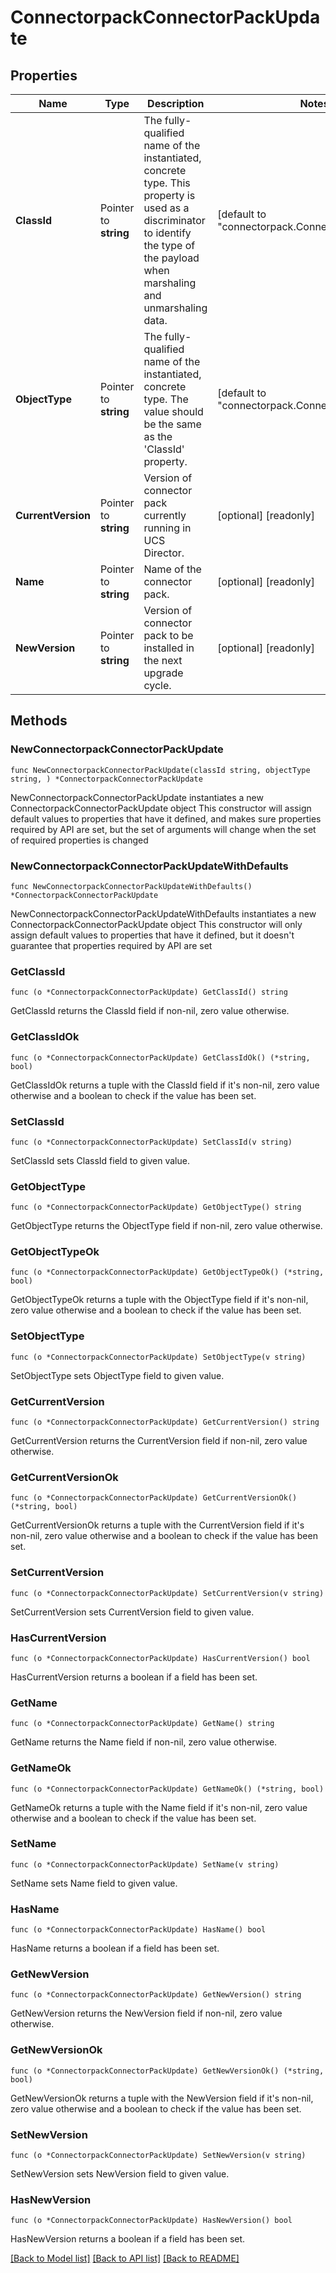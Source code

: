 # ConnectorpackConnectorPackUpdate

## Properties

Name | Type | Description | Notes
------------ | ------------- | ------------- | -------------
**ClassId** | Pointer to **string** | The fully-qualified name of the instantiated, concrete type. This property is used as a discriminator to identify the type of the payload when marshaling and unmarshaling data. | [default to "connectorpack.ConnectorPackUpdate"]
**ObjectType** | Pointer to **string** | The fully-qualified name of the instantiated, concrete type. The value should be the same as the &#39;ClassId&#39; property. | [default to "connectorpack.ConnectorPackUpdate"]
**CurrentVersion** | Pointer to **string** | Version of connector pack currently running in UCS Director. | [optional] [readonly] 
**Name** | Pointer to **string** | Name of the connector pack. | [optional] [readonly] 
**NewVersion** | Pointer to **string** | Version of connector pack to be installed in the next upgrade cycle. | [optional] [readonly] 

## Methods

### NewConnectorpackConnectorPackUpdate

`func NewConnectorpackConnectorPackUpdate(classId string, objectType string, ) *ConnectorpackConnectorPackUpdate`

NewConnectorpackConnectorPackUpdate instantiates a new ConnectorpackConnectorPackUpdate object
This constructor will assign default values to properties that have it defined,
and makes sure properties required by API are set, but the set of arguments
will change when the set of required properties is changed

### NewConnectorpackConnectorPackUpdateWithDefaults

`func NewConnectorpackConnectorPackUpdateWithDefaults() *ConnectorpackConnectorPackUpdate`

NewConnectorpackConnectorPackUpdateWithDefaults instantiates a new ConnectorpackConnectorPackUpdate object
This constructor will only assign default values to properties that have it defined,
but it doesn't guarantee that properties required by API are set

### GetClassId

`func (o *ConnectorpackConnectorPackUpdate) GetClassId() string`

GetClassId returns the ClassId field if non-nil, zero value otherwise.

### GetClassIdOk

`func (o *ConnectorpackConnectorPackUpdate) GetClassIdOk() (*string, bool)`

GetClassIdOk returns a tuple with the ClassId field if it's non-nil, zero value otherwise
and a boolean to check if the value has been set.

### SetClassId

`func (o *ConnectorpackConnectorPackUpdate) SetClassId(v string)`

SetClassId sets ClassId field to given value.


### GetObjectType

`func (o *ConnectorpackConnectorPackUpdate) GetObjectType() string`

GetObjectType returns the ObjectType field if non-nil, zero value otherwise.

### GetObjectTypeOk

`func (o *ConnectorpackConnectorPackUpdate) GetObjectTypeOk() (*string, bool)`

GetObjectTypeOk returns a tuple with the ObjectType field if it's non-nil, zero value otherwise
and a boolean to check if the value has been set.

### SetObjectType

`func (o *ConnectorpackConnectorPackUpdate) SetObjectType(v string)`

SetObjectType sets ObjectType field to given value.


### GetCurrentVersion

`func (o *ConnectorpackConnectorPackUpdate) GetCurrentVersion() string`

GetCurrentVersion returns the CurrentVersion field if non-nil, zero value otherwise.

### GetCurrentVersionOk

`func (o *ConnectorpackConnectorPackUpdate) GetCurrentVersionOk() (*string, bool)`

GetCurrentVersionOk returns a tuple with the CurrentVersion field if it's non-nil, zero value otherwise
and a boolean to check if the value has been set.

### SetCurrentVersion

`func (o *ConnectorpackConnectorPackUpdate) SetCurrentVersion(v string)`

SetCurrentVersion sets CurrentVersion field to given value.

### HasCurrentVersion

`func (o *ConnectorpackConnectorPackUpdate) HasCurrentVersion() bool`

HasCurrentVersion returns a boolean if a field has been set.

### GetName

`func (o *ConnectorpackConnectorPackUpdate) GetName() string`

GetName returns the Name field if non-nil, zero value otherwise.

### GetNameOk

`func (o *ConnectorpackConnectorPackUpdate) GetNameOk() (*string, bool)`

GetNameOk returns a tuple with the Name field if it's non-nil, zero value otherwise
and a boolean to check if the value has been set.

### SetName

`func (o *ConnectorpackConnectorPackUpdate) SetName(v string)`

SetName sets Name field to given value.

### HasName

`func (o *ConnectorpackConnectorPackUpdate) HasName() bool`

HasName returns a boolean if a field has been set.

### GetNewVersion

`func (o *ConnectorpackConnectorPackUpdate) GetNewVersion() string`

GetNewVersion returns the NewVersion field if non-nil, zero value otherwise.

### GetNewVersionOk

`func (o *ConnectorpackConnectorPackUpdate) GetNewVersionOk() (*string, bool)`

GetNewVersionOk returns a tuple with the NewVersion field if it's non-nil, zero value otherwise
and a boolean to check if the value has been set.

### SetNewVersion

`func (o *ConnectorpackConnectorPackUpdate) SetNewVersion(v string)`

SetNewVersion sets NewVersion field to given value.

### HasNewVersion

`func (o *ConnectorpackConnectorPackUpdate) HasNewVersion() bool`

HasNewVersion returns a boolean if a field has been set.


[[Back to Model list]](../README.md#documentation-for-models) [[Back to API list]](../README.md#documentation-for-api-endpoints) [[Back to README]](../README.md)



